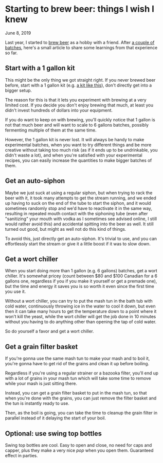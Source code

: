 Starting to brew beer: things I wish I knew
===========================================
June 8, 2019

Last year, I started to [brew beer](https://photography.codejam.info/2018/2018-11-26-brewing.html)
as a hobby with a friend. After [a couple of batches](https://github.com/valeriangalliat/sans-pression),
here's a small article to share some learnings from that experience so far.

Start with a 1 gallon kit
-------------------------

This might be the only thing we got straight right. If you never brewed
beer before, start with a 1 gallon kit (e.g. [a kit like this](https://www.beergrains.com/1-Gallon-Starter-Kit/)),
don't directly get into a bigger setup.

The reason for this is that it lets you experiment with brewing at a
very limited cost. If you decide you don't enjoy brewing that much, at
least you didn't invest hundreds of dollars into your equipment.

If you do want to keep on with brewing, you'll quickly notice that 1
gallon is not that much beer and will want to scale to 6 gallons
batches, possibly fermenting multiple of them at the same time.

However, the 1 gallon kit is never lost. It will always be handy to make
experimental batches, when you want to try different things and be more
creative without taking too much risk (as if it ends up to be
undrinkable, you didn't waste a lot), and when you're satisfied with
your experimental recipes, you can easily increase the quantities to
make bigger batches of them.

Get an auto-siphon
------------------

Maybe we just suck at using a regular siphon, but when trying to rack
the beer with it, it took many attempts to get the stream running, and
we ended up having to suck on the end of the tube to start the siphon,
and it would sometimes randomly stop and we'd have to reactivate it in
the same way, resulting in repeated mouth contact with the siphoning
tube (even after "sanitizing" your mouth with vodka as I sometimes see
advised online, I still would rather avoid this) and accidental spitting
into the beer as well. It still turned out good, but might as well not
do this kind of things.

To avoid this, just directly get an auto-siphon. It's trivial to use,
and you can effortlessly start the stream or give it a little boost if
it was to slow down.

Get a wort chiller
------------------

When you start doing more than 1 gallon (e.g. 6 gallons) batches, get a
wort chiller. It's somewhat pricey (count between $80 and $100 Canadian
for a 6 gallons one, regardless if you if you make it yourself or get a
premade one), but the time and energy it saves you is so worth it even
since the first time you use it.

Without a wort chiller, you can try to put the mash tun in the bath tub
with cold water, continuously throwing ice in the water to cool it down,
but even then it can take many hours to get the temperature down to a
point where it won't kill the yeast, while the wort chiller will get the
job done in 10 minutes without you having to do anything other than
opening the tap of cold water.

So do yourself a favor and get a wort chiller.

Get a grain filter basket
-------------------------

If you're gonna use the same mash tun to make your mash and to boil it,
you're gonna have to get rid of the grains and clean it up before
boiling.

Regardless if you're using a regular strainer or a bazooka filter,
you'll end up with a lot of grains in your mash tun which will take some
time to remove while your mash is just sitting there.

Instead, you can get a grain filter basket to put in the mash tun, so
that when you're done with the grains, you can just remove the filter
basket and the tun is instantly ready to use.

Then, as the boil is going, you can take the time to cleanup the grain
filter in parallel instead of it delaying the start of your boil.

Optional: use swing top bottles
-------------------------------

Swing top bottles are cool. Easy to open and close, no need for caps and
capper, plus they make a very nice *pop* when you open them. Guaranteed
effect in parties.
